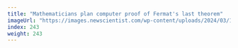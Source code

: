 ```yaml
---
title: "Mathematicians plan computer proof of Fermat's last theorem"
imageUrl: "https://images.newscientist.com/wp-content/uploads/2024/03/15125942/SEI_196127014.jpg?width=788"
index: 243
weight: 243
---
```


